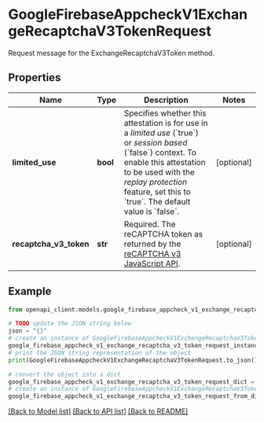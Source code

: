 # GoogleFirebaseAppcheckV1ExchangeRecaptchaV3TokenRequest

Request message for the ExchangeRecaptchaV3Token method.

## Properties

Name | Type | Description | Notes
------------ | ------------- | ------------- | -------------
**limited_use** | **bool** | Specifies whether this attestation is for use in a *limited use* (&#x60;true&#x60;) or *session based* (&#x60;false&#x60;) context. To enable this attestation to be used with the *replay protection* feature, set this to &#x60;true&#x60;. The default value is &#x60;false&#x60;. | [optional] 
**recaptcha_v3_token** | **str** | Required. The reCAPTCHA token as returned by the [reCAPTCHA v3 JavaScript API](https://developers.google.com/recaptcha/docs/v3). | [optional] 

## Example

```python
from openapi_client.models.google_firebase_appcheck_v1_exchange_recaptcha_v3_token_request import GoogleFirebaseAppcheckV1ExchangeRecaptchaV3TokenRequest

# TODO update the JSON string below
json = "{}"
# create an instance of GoogleFirebaseAppcheckV1ExchangeRecaptchaV3TokenRequest from a JSON string
google_firebase_appcheck_v1_exchange_recaptcha_v3_token_request_instance = GoogleFirebaseAppcheckV1ExchangeRecaptchaV3TokenRequest.from_json(json)
# print the JSON string representation of the object
print(GoogleFirebaseAppcheckV1ExchangeRecaptchaV3TokenRequest.to_json())

# convert the object into a dict
google_firebase_appcheck_v1_exchange_recaptcha_v3_token_request_dict = google_firebase_appcheck_v1_exchange_recaptcha_v3_token_request_instance.to_dict()
# create an instance of GoogleFirebaseAppcheckV1ExchangeRecaptchaV3TokenRequest from a dict
google_firebase_appcheck_v1_exchange_recaptcha_v3_token_request_from_dict = GoogleFirebaseAppcheckV1ExchangeRecaptchaV3TokenRequest.from_dict(google_firebase_appcheck_v1_exchange_recaptcha_v3_token_request_dict)
```
[[Back to Model list]](../README.md#documentation-for-models) [[Back to API list]](../README.md#documentation-for-api-endpoints) [[Back to README]](../README.md)


